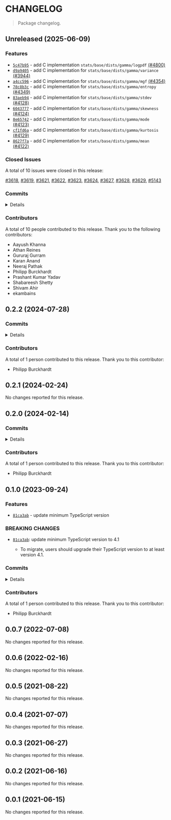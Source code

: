 # CHANGELOG

> Package changelog.

<section class="release" id="unreleased">

## Unreleased (2025-06-09)

<section class="features">

### Features

-   [`5c47b95`](https://github.com/stdlib-js/stdlib/commit/5c47b95b984cb0e088f642974e05ae9d7d6bffa0) - add C implementation `stats/base/dists/gamma/logpdf` [(#4800)](https://github.com/stdlib-js/stdlib/pull/4800)
-   [`d9a9405`](https://github.com/stdlib-js/stdlib/commit/d9a940585dd1beedc9a197abbe19943e8233f941) - add C implementation for `stats/base/dists/gamma/variance` [(#3944)](https://github.com/stdlib-js/stdlib/pull/3944)
-   [`a4cc596`](https://github.com/stdlib-js/stdlib/commit/a4cc596f9cdd579bad8e486f1feee2200f23ea9e) - add C implementation for `stats/base/dists/gamma/mgf` [(#4354)](https://github.com/stdlib-js/stdlib/pull/4354)
-   [`78c8b3c`](https://github.com/stdlib-js/stdlib/commit/78c8b3cd1b7116442b4fc0106cf4f6aec5bb0e51) - add C implementation for `stats/base/dists/gamma/entropy` [(#4349)](https://github.com/stdlib-js/stdlib/pull/4349)
-   [`83aeb94`](https://github.com/stdlib-js/stdlib/commit/83aeb942ded7a90ee0b954fedc683f7b46ddd5e7) - add C implementation for `stats/base/dists/gamma/stdev` [(#4128)](https://github.com/stdlib-js/stdlib/pull/4128)
-   [`6043777`](https://github.com/stdlib-js/stdlib/commit/6043777df454d2e288e0f00ebe7cbc3b26423c1b) - add C implementation for `stats/base/dists/gamma/skewness` [(#4124)](https://github.com/stdlib-js/stdlib/pull/4124)
-   [`8e65742`](https://github.com/stdlib-js/stdlib/commit/8e65742b7b96655c166c7fc11d2399d7ca2bad01) - add C implementation for `stats/base/dists/gamma/mode` [(#4123)](https://github.com/stdlib-js/stdlib/pull/4123)
-   [`cf1fd6a`](https://github.com/stdlib-js/stdlib/commit/cf1fd6a5a6e83c345aa5ad0ff830c0cbbfa3a15d) - add C implementation for `stats/base/dists/gamma/kurtosis` [(#4129)](https://github.com/stdlib-js/stdlib/pull/4129)
-   [`8627f7a`](https://github.com/stdlib-js/stdlib/commit/8627f7a099aeb10863e83e4a1005dc4749b5d371) - add C implementation for `stats/base/dists/gamma/mean` [(#4122)](https://github.com/stdlib-js/stdlib/pull/4122)

</section>

<!-- /.features -->

<section class="issues">

### Closed Issues

A total of 10 issues were closed in this release:

[#3618](https://github.com/stdlib-js/stdlib/issues/3618), [#3619](https://github.com/stdlib-js/stdlib/issues/3619), [#3621](https://github.com/stdlib-js/stdlib/issues/3621), [#3622](https://github.com/stdlib-js/stdlib/issues/3622), [#3623](https://github.com/stdlib-js/stdlib/issues/3623), [#3624](https://github.com/stdlib-js/stdlib/issues/3624), [#3627](https://github.com/stdlib-js/stdlib/issues/3627), [#3628](https://github.com/stdlib-js/stdlib/issues/3628), [#3629](https://github.com/stdlib-js/stdlib/issues/3629), [#5143](https://github.com/stdlib-js/stdlib/issues/5143)

</section>

<!-- /.issues -->

<section class="commits">

### Commits

<details>

-   [`3565318`](https://github.com/stdlib-js/stdlib/commit/3565318e3639b3e44890ed15ccd73560d3cac14c) - **refactor:** update paths _(by Gururaj Gurram)_
-   [`5f73301`](https://github.com/stdlib-js/stdlib/commit/5f73301a8509cc423a06b02140c4e316fd02ff49) - **docs:** minor clean-up _(by Philipp Burckhardt)_
-   [`8f66d56`](https://github.com/stdlib-js/stdlib/commit/8f66d56a08779f053154777f958a7e18bd02187b) - **bench:** fix indentation and remove stray 0 _(by Philipp Burckhardt)_
-   [`5c47b95`](https://github.com/stdlib-js/stdlib/commit/5c47b95b984cb0e088f642974e05ae9d7d6bffa0) - **feat:** add C implementation `stats/base/dists/gamma/logpdf` [(#4800)](https://github.com/stdlib-js/stdlib/pull/4800) _(by Shabareesh Shetty, Philipp Burckhardt, stdlib-bot)_
-   [`e403884`](https://github.com/stdlib-js/stdlib/commit/e403884f1b3ac0a4bc7d0b3bc954e69273bba891) - **bench:** ensure NaN is not possible _(by Athan Reines)_
-   [`d9a9405`](https://github.com/stdlib-js/stdlib/commit/d9a940585dd1beedc9a197abbe19943e8233f941) - **feat:** add C implementation for `stats/base/dists/gamma/variance` [(#3944)](https://github.com/stdlib-js/stdlib/pull/3944) _(by Aayush Khanna, Philipp Burckhardt, stdlib-bot)_
-   [`a1e230f`](https://github.com/stdlib-js/stdlib/commit/a1e230f29297caa89880e9c194c615a0400fb7bc) - **chore:** clean up cppcheck-suppress comments _(by Karan Anand)_
-   [`f7988d3`](https://github.com/stdlib-js/stdlib/commit/f7988d3c02e0eff3bd9bd7523b5dc975bb98dc0e) - **bench:** fix `isnan` checks in `stats/base/dists` [(#5296)](https://github.com/stdlib-js/stdlib/pull/5296) _(by Karan Anand)_
-   [`9d153b5`](https://github.com/stdlib-js/stdlib/commit/9d153b57100822ae6fe4cd3ad9475bf3ee4c8200) - **bench:** remove duplicate logic [(#5160)](https://github.com/stdlib-js/stdlib/pull/5160) _(by ekambains)_
-   [`e61b1de`](https://github.com/stdlib-js/stdlib/commit/e61b1dee3334bacf30d213de5b5f1c7868c0753b) - **docs:** clean-up of C docstrings _(by Philipp Burckhardt)_
-   [`b9a2014`](https://github.com/stdlib-js/stdlib/commit/b9a2014b1181d30f86aa489ba90ad1f892ade8e8) - **docs:** clean-up of C docstrings _(by Philipp Burckhardt)_
-   [`c7860af`](https://github.com/stdlib-js/stdlib/commit/c7860af1896d84360294b65f3e37982ca631c435) - **bench:** refactor random number generation in `stats/base/dists/gamma` [(#4929)](https://github.com/stdlib-js/stdlib/pull/4929) _(by Karan Anand)_
-   [`a4cc596`](https://github.com/stdlib-js/stdlib/commit/a4cc596f9cdd579bad8e486f1feee2200f23ea9e) - **feat:** add C implementation for `stats/base/dists/gamma/mgf` [(#4354)](https://github.com/stdlib-js/stdlib/pull/4354) _(by Neeraj Pathak, Philipp Burckhardt, stdlib-bot)_
-   [`78c8b3c`](https://github.com/stdlib-js/stdlib/commit/78c8b3cd1b7116442b4fc0106cf4f6aec5bb0e51) - **feat:** add C implementation for `stats/base/dists/gamma/entropy` [(#4349)](https://github.com/stdlib-js/stdlib/pull/4349) _(by Neeraj Pathak, Philipp Burckhardt, stdlib-bot)_
-   [`f75a0ce`](https://github.com/stdlib-js/stdlib/commit/f75a0cef6a3112b166dba04c13bada9763cec350) - **chore:** use excess kurtosis consistently _(by Philipp Burckhardt)_
-   [`f3df15f`](https://github.com/stdlib-js/stdlib/commit/f3df15f118d563573f27d2d2b96e35b842f05a18) - **chore:** directly draw from the desired distribution instead of adding constants _(by Philipp Burckhardt)_
-   [`fc0ff17`](https://github.com/stdlib-js/stdlib/commit/fc0ff171dab59e73e1748c1bff504166adc826c3) - **chore:** directly draw from the desired distribution instead of adding constants _(by Philipp Burckhardt)_
-   [`b7867cb`](https://github.com/stdlib-js/stdlib/commit/b7867cbb3a4fc453e19203794402c36f19b264fd) - **chore:** minor clean-up _(by Philipp Burckhardt)_
-   [`83aeb94`](https://github.com/stdlib-js/stdlib/commit/83aeb942ded7a90ee0b954fedc683f7b46ddd5e7) - **feat:** add C implementation for `stats/base/dists/gamma/stdev` [(#4128)](https://github.com/stdlib-js/stdlib/pull/4128) _(by Prashant Kumar Yadav, Philipp Burckhardt)_
-   [`6043777`](https://github.com/stdlib-js/stdlib/commit/6043777df454d2e288e0f00ebe7cbc3b26423c1b) - **feat:** add C implementation for `stats/base/dists/gamma/skewness` [(#4124)](https://github.com/stdlib-js/stdlib/pull/4124) _(by Prashant Kumar Yadav, Philipp Burckhardt)_
-   [`8e65742`](https://github.com/stdlib-js/stdlib/commit/8e65742b7b96655c166c7fc11d2399d7ca2bad01) - **feat:** add C implementation for `stats/base/dists/gamma/mode` [(#4123)](https://github.com/stdlib-js/stdlib/pull/4123) _(by Prashant Kumar Yadav, Philipp Burckhardt)_
-   [`cf1fd6a`](https://github.com/stdlib-js/stdlib/commit/cf1fd6a5a6e83c345aa5ad0ff830c0cbbfa3a15d) - **feat:** add C implementation for `stats/base/dists/gamma/kurtosis` [(#4129)](https://github.com/stdlib-js/stdlib/pull/4129) _(by Prashant Kumar Yadav)_
-   [`8627f7a`](https://github.com/stdlib-js/stdlib/commit/8627f7a099aeb10863e83e4a1005dc4749b5d371) - **feat:** add C implementation for `stats/base/dists/gamma/mean` [(#4122)](https://github.com/stdlib-js/stdlib/pull/4122) _(by Prashant Kumar Yadav)_
-   [`fdd3963`](https://github.com/stdlib-js/stdlib/commit/fdd3963096904e999191e354dede1ca59461adc2) - **chore:** minor clean-up _(by Philipp Burckhardt)_
-   [`e399bfd`](https://github.com/stdlib-js/stdlib/commit/e399bfd09baf0b50ea9beb49f65867cd1a1e45b7) - **docs:** improve README examples of `stats/base/dists/gamma` namespace [(#1804)](https://github.com/stdlib-js/stdlib/pull/1804) _(by Shivam Ahir, Philipp Burckhardt, shivam Ahir)_
-   [`f387603`](https://github.com/stdlib-js/stdlib/commit/f387603e739f88a38af3263ce6ff675ad903ee8c) - **docs:** consistently use declarative instead of imperative sentences outside of intros _(by Philipp Burckhardt)_

</details>

</section>

<!-- /.commits -->

<section class="contributors">

### Contributors

A total of 10 people contributed to this release. Thank you to the following contributors:

-   Aayush Khanna
-   Athan Reines
-   Gururaj Gurram
-   Karan Anand
-   Neeraj Pathak
-   Philipp Burckhardt
-   Prashant Kumar Yadav
-   Shabareesh Shetty
-   Shivam Ahir
-   ekambains

</section>

<!-- /.contributors -->

</section>

<!-- /.release -->

<section class="release" id="v0.2.2">

## 0.2.2 (2024-07-28)

<section class="commits">

### Commits

<details>

-   [`41d41e9`](https://github.com/stdlib-js/stdlib/commit/41d41e959b4eaad3c631e6898e3144a4015a5458) - **test:** include trailing newlines in Julia-generated JSON fixtures _(by Philipp Burckhardt)_
-   [`9ed7d0e`](https://github.com/stdlib-js/stdlib/commit/9ed7d0e7d57edb5ad0dfb65c944bed87d475cbf3) - **chore:** add missing trailing newlines _(by Philipp Burckhardt)_

</details>

</section>

<!-- /.commits -->

<section class="contributors">

### Contributors

A total of 1 person contributed to this release. Thank you to this contributor:

-   Philipp Burckhardt

</section>

<!-- /.contributors -->

</section>

<!-- /.release -->

<section class="release" id="v0.2.1">

## 0.2.1 (2024-02-24)

No changes reported for this release.

</section>

<!-- /.release -->

<section class="release" id="v0.2.0">

## 0.2.0 (2024-02-14)

<section class="commits">

### Commits

<details>

-   [`9502ed2`](https://github.com/stdlib-js/stdlib/commit/9502ed27e2853e312c556a48bdd7775095e66709) - **build:** replace tslint directive with eslint equivalent _(by Philipp Burckhardt)_
-   [`d73bbf4`](https://github.com/stdlib-js/stdlib/commit/d73bbf43d222f935085f8ecf7526e5f57835f74e) - **build:** replace lint directives _(by Philipp Burckhardt)_

</details>

</section>

<!-- /.commits -->

<section class="contributors">

### Contributors

A total of 1 person contributed to this release. Thank you to this contributor:

-   Philipp Burckhardt

</section>

<!-- /.contributors -->

</section>

<!-- /.release -->

<section class="release" id="v0.1.0">

## 0.1.0 (2023-09-24)

<section class="features">

### Features

-   [`81ca3ab`](https://github.com/stdlib-js/stdlib/commit/81ca3ab33585150e98a402b3e6d57beb1ec36864) - update minimum TypeScript version

</section>

<!-- /.features -->

<section class="breaking-changes">

### BREAKING CHANGES

-   [`81ca3ab`](https://github.com/stdlib-js/stdlib/commit/81ca3ab33585150e98a402b3e6d57beb1ec36864): update minimum TypeScript version to 4.1

    -   To migrate, users should upgrade their TypeScript version to at least version 4.1.

</section>

<!-- /.breaking-changes -->

<section class="commits">

### Commits

<details>

-   [`81ca3ab`](https://github.com/stdlib-js/stdlib/commit/81ca3ab33585150e98a402b3e6d57beb1ec36864) - **feat:** update minimum TypeScript version _(by Philipp Burckhardt)_
-   [`d5fa8e8`](https://github.com/stdlib-js/stdlib/commit/d5fa8e8a6267a837a25a7027e9fe3e847bc2d1c5) - **test:** use strictEqual checks _(by Philipp Burckhardt)_
-   [`ce7e336`](https://github.com/stdlib-js/stdlib/commit/ce7e3367c0f9477773fe76dd0eca64dc6ad33c02) - **docs:** update equations _(by Philipp Burckhardt)_
-   [`37f032d`](https://github.com/stdlib-js/stdlib/commit/37f032d4a571f667ea99f6f52f60b5d736c627f3) - **docs:** render equations via math code blocks _(by Philipp Burckhardt)_

</details>

</section>

<!-- /.commits -->

<section class="contributors">

### Contributors

A total of 1 person contributed to this release. Thank you to this contributor:

-   Philipp Burckhardt

</section>

<!-- /.contributors -->

</section>

<!-- /.release -->

<section class="release" id="v0.0.7">

## 0.0.7 (2022-07-08)

No changes reported for this release.

</section>

<!-- /.release -->

<section class="release" id="v0.0.6">

## 0.0.6 (2022-02-16)

No changes reported for this release.

</section>

<!-- /.release -->

<section class="release" id="v0.0.5">

## 0.0.5 (2021-08-22)

No changes reported for this release.

</section>

<!-- /.release -->

<section class="release" id="v0.0.4">

## 0.0.4 (2021-07-07)

No changes reported for this release.

</section>

<!-- /.release -->

<section class="release" id="v0.0.3">

## 0.0.3 (2021-06-27)

No changes reported for this release.

</section>

<!-- /.release -->

<section class="release" id="v0.0.2">

## 0.0.2 (2021-06-16)

No changes reported for this release.

</section>

<!-- /.release -->

<section class="release" id="v0.0.1">

## 0.0.1 (2021-06-15)

No changes reported for this release.

</section>

<!-- /.release -->

